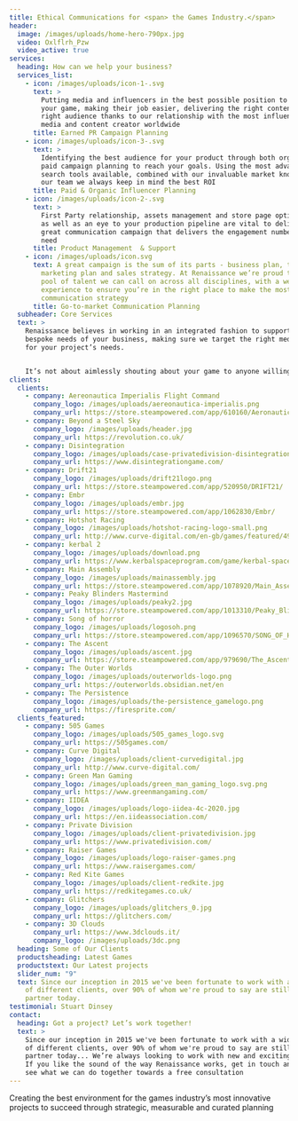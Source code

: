 ```yaml
---
title: Ethical Communications for <span> the Games Industry.</span>
header:
  image: /images/uploads/home-hero-790px.jpg
  video: Oxlflrh_Pzw
  video_active: true
services:
  heading: How can we help your business?
  services_list:
    - icon: /images/uploads/icon-1-.svg
      text: >
        Putting media and influencers in the best possible position to cover
        your game, making their job easier, delivering the right content to the
        right audience thanks to our relationship with the most influential
        media and content creator worldwide
      title: Earned PR Campaign Planning
    - icon: /images/uploads/icon-3-.svg
      text: >
        Identifying the best audience for your product through both organic and
        paid campaign planning to reach your goals. Using the most advanced
        search tools available, combined with our invaluable market knowledge of
        our team we always keep in mind the best ROI
      title: Paid & Organic Influencer Planning
    - icon: /images/uploads/icon-2-.svg
      text: >
        First Party relationship, assets management and store page optimization
        as well as an eye to your production pipeline are vital to deliver a
        great communication campaign that delivers the engagement numbers you
        need
      title: Product Management  & Support
    - icon: /images/uploads/icon.svg
      text: A great campaign is the sum of its parts - business plan, target audience,
        marketing plan and sales strategy. At Renaissance we’re proud to have a
        pool of talent we can call on across all disciplines, with a wealth of
        experience to ensure you’re in the right place to make the most of your
        communication strategy
      title: Go-to-market Communication Planning
  subheader: Core Services
  text: >
    Renaissance believes in working in an integrated fashion to support the
    bespoke needs of your business, making sure we target the right media mix
    for your project’s needs.


    It’s not about aimlessly shouting about your game to anyone willing to lend their ear: We’re here to take your creativity and make sure right people hears about it in the right way, at the right time, in the right place
clients:
  clients:
    - company: Aereonautica Imperialis Flight Command
      company_logo: /images/uploads/aereonautica-imperialis.png
      company_url: https://store.steampowered.com/app/610160/Aeronautica_Imperialis_Flight_Command/
    - company: Beyond a Steel Sky
      company_logo: /images/uploads/header.jpg
      company_url: https://revolution.co.uk/
    - company: Disintegration
      company_logo: /images/uploads/case-privatedivision-disintegrationlogo.jpg
      company_url: https://www.disintegrationgame.com/
    - company: Drift21
      company_logo: /images/uploads/drift21logo.png
      company_url: https://store.steampowered.com/app/520950/DRIFT21/
    - company: Embr
      company_logo: /images/uploads/embr.jpg
      company_url: https://store.steampowered.com/app/1062830/Embr/
    - company: Hotshot Racing
      company_logo: /images/uploads/hotshot-racing-logo-small.png
      company_url: http://www.curve-digital.com/en-gb/games/featured/49/hotshot-racing/
    - company: kerbal 2
      company_logo: /images/uploads/download.png
      company_url: https://www.kerbalspaceprogram.com/game/kerbal-space-program-2/
    - company: Main Assembly
      company_logo: /images/uploads/mainassembly.jpg
      company_url: https://store.steampowered.com/app/1078920/Main_Assembly/
    - company: Peaky Blinders Mastermind
      company_logo: /images/uploads/peaky2.jpg
      company_url: https://store.steampowered.com/app/1013310/Peaky_Blinders_Mastermind/
    - company: Song of horror
      company_logo: /images/uploads/logosoh.png
      company_url: https://store.steampowered.com/app/1096570/SONG_OF_HORROR/
    - company: The Ascent
      company_logo: /images/uploads/ascent.jpg
      company_url: https://store.steampowered.com/app/979690/The_Ascent/
    - company: The Outer Worlds
      company_logo: /images/uploads/outerworlds-logo.png
      company_url: https://outerworlds.obsidian.net/en
    - company: The Persistence
      company_logo: /images/uploads/the-persistence_gamelogo.png
      company_url: https://firesprite.com/
  clients_featured:
    - company: 505 Games
      company_logo: /images/uploads/505_games_logo.svg
      company_url: https://505games.com/
    - company: Curve Digital
      company_logo: /images/uploads/client-curvedigital.jpg
      company_url: http://www.curve-digital.com/
    - company: Green Man Gaming
      company_logo: /images/uploads/green_man_gaming_logo.svg.png
      company_url: https://www.greenmangaming.com/
    - company: IIDEA
      company_logo: /images/uploads/logo-iidea-4c-2020.jpg
      company_url: https://en.iideassociation.com/
    - company: Private Division
      company_logo: /images/uploads/client-privatedivision.jpg
      company_url: https://www.privatedivision.com/
    - company: Raiser Games
      company_logo: /images/uploads/logo-raiser-games.png
      company_url: https://www.raisergames.com/
    - company: Red Kite Games
      company_logo: /images/uploads/client-redkite.jpg
      company_url: https://redkitegames.co.uk/
    - company: Glitchers
      company_logo: /images/uploads/glitchers_0.jpg
      company_url: https://glitchers.com/
    - company: 3D Clouds
      company_url: https://www.3dclouds.it/
      company_logo: /images/uploads/3dc.png
  heading: Some of Our Clients
  productsheading: Latest Games
  productstext: Our Latest projects
  slider_num: "9"
  text: Since our inception in 2015 we've been fortunate to work with a wide array
    of different clients, over 90% of whom we're proud to say are still valued
    partner today.
testimonial: Stuart Dinsey
contact:
  heading: Got a project? Let’s work together!
  text: >
    Since our inception in 2015 we've been fortunate to work with a wide array
    of different clients, over 90% of whom we're proud to say are still valued
    partner today... We’re always looking to work with new and exciting clients.
    If you like the sound of the way Renaissance works, get in touch and let’s
    see what we can do together towards a free consultation
---
```

Creating the best environment for the games industry’s most innovative projects to succeed through strategic, measurable and curated planning
